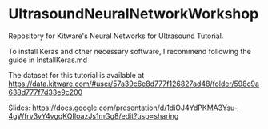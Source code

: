 # UltrasoundNeuralNetworkWorkshop

Repository for Kitware's Neural Networks for Ultrasound Tutorial.

To install Keras and other necessary software, I recommend following the guide in InstallKeras.md

The dataset for this tutorial is available at 
https://data.kitware.com/#user/57a39c6e8d777f126827ad48/folder/598c9a638d777f7d33e9c200

Slides: https://docs.google.com/presentation/d/1diOJ4YdPKMA3Ysu-4gWfrv3vY4vgqKQIIoazJs1mGg8/edit?usp=sharing

